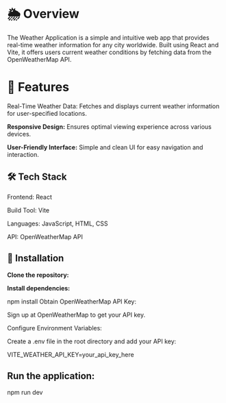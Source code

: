 # 🌦️ Overview
The Weather Application is a simple and intuitive web app that provides real-time weather information for any city worldwide. Built using React and Vite, it offers users current weather conditions by fetching data from the OpenWeatherMap API.

# 🚀 Features
Real-Time Weather Data: Fetches and displays current weather information for user-specified locations.

**Responsive Design:** Ensures optimal viewing experience across various devices.

**User-Friendly Interface:** Simple and clean UI for easy navigation and interaction.

## 🛠️ Tech Stack
Frontend: React

Build Tool: Vite

Languages: JavaScript, HTML, CSS

API: OpenWeatherMap API

## 🔧 Installation
**Clone the repository:**

**Install dependencies:**

npm install
Obtain OpenWeatherMap API Key:

Sign up at OpenWeatherMap to get your API key.

Configure Environment Variables:

Create a .env file in the root directory and add your API key:

VITE_WEATHER_API_KEY=your_api_key_here

## Run the application:

npm run dev
